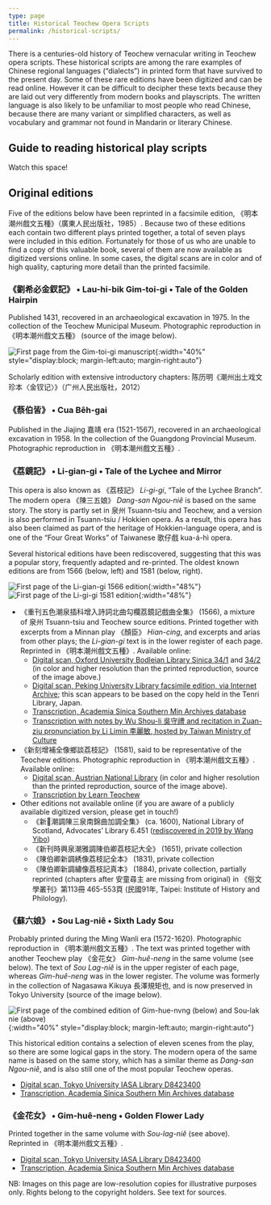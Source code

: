 ```yaml
---
type: page
title: Historical Teochew Opera Scripts
permalink: /historical-scripts/
---
```


There is a centuries-old history of Teochew vernacular writing in Teochew opera
scripts. These historical scripts are among the rare examples of Chinese
regional languages (“dialects”) in printed form that have survived to the
present day. Some of these rare editions have been digitized and can be read
online. However it can be difficult to decipher these texts because they are
laid out very differently from modern books and playscripts. The written
language is also likely to be unfamiliar to most people who read Chinese,
because there are many variant or simplified characters, as well as vocabulary
and grammar not found in Mandarin or literary Chinese.


Guide to reading historical play scripts
----------------------------------------

Watch this space!

Original editions
-----------------

Five of the editions below have been reprinted in a facsimile edition,
《明本潮州戲文五種》（廣東人民出版社，1985）. Because two of these editions
each contain two different plays printed together, a total of seven plays were
included in this edition. Fortunately for those of us who are unable to find a
copy of this valuable book, several of them are now available as digitized
versions online. In some cases, the digital scans are in color and of high
quality, capturing more detail than the printed facsimile.

### 《劉希必金釵記》 • Lau-hi-bik Gim-toi-gi • Tale of the Golden Hairpin

Published 1431, recovered in an archaeological excavation in 1975. In the
collection of the Teochew Municipal Museum. Photographic reproduction in
《明本潮州戲文五種》 (source of the image below).

![First page from the Gim-toi-gi manuscript](gim-toi-gi-page.png){:width="40%" style="display:block; margin-left:auto; margin-right:auto"}

Scholarly edition with extensive introductory chapters:
陈历明《潮州出土戏文珍本〈金钗记〉》（广州人民出版社，2012）


### 《蔡伯皆》 • Cua Bêh-gai

Published in the Jiajing 嘉靖 era (1521-1567), recovered in an archaeological
excavation in 1958. In the collection of the Guangdong Provincial Museum.
Photographic reproduction in 《明本潮州戲文五種》.


### 《荔鏡記》 • Li-gian-gi • Tale of the Lychee and Mirror

This opera is also known as 《荔枝記》 *Li-gi-gi*, “Tale of the Lychee Branch”.
The modern opera 《陳三五娘》 *Dang-san Ngou-niê* is based on the same story.
The story is partly set in 泉州 Tsuann-tsiu and Teochew, and a version is also
performed in Tsuann-tsiu / Hokkien opera. As a result, this opera has also been
claimed as part of the heritage of Hokkien-language opera, and is one of the
“Four Great Works” of Taiwanese 歌仔戲 kua-á-hì opera.

Several historical editions have been rediscovered, suggesting that this was a
popular story, frequently adapted and re-printed. The oldest known editions are
from 1566 (below, left) and 1581 (below, right).

![First page of the Li-gian-gi 1566 edition](li-gian-gi-1566-page.png){:width="48%"} ![First page of the Li-gi-gi 1581 edition](li-gi-gi-1581-page.png){:width="48%"}

 * 《重刊五色潮泉插科增入詩詞北曲勾欄荔鏡記戲曲全集》 (1566), a mixture of 泉州
   Tsuann-tsiu and Teochew source editions. Printed together with excerpts from a
   Minnan play 《顏臣》 *Hian-cing*, and excerpts and arias from other plays; the
   *Li-gian-gi* text is in the lower register of each page. Reprinted in
   《明本潮州戲文五種》. Available online:
   * [Digital scan, Oxford University Bodleian Library Sinica
     34/1](https://digital.bodleian.ox.ac.uk/objects/cb79b399-7272-4061-81e3-617828b50493/)
     and [34/2](https://digital.bodleian.ox.ac.uk/objects/0648fe4b-8463-490d-aa35-5d4ebf7af300/)
     (in color and higher resolution than the printed reproduction, source of
     the image above.)
   * [Digital scan, Peking University Library facsimile edition, via Internet
     Archive](https://archive.org/details/02111377.cn); this scan appears to be
     based on the copy held in the Tenri Library, Japan.
   * [Transcription, Academia Sinica Southern Min Archives database](http://cls.lib.ntu.edu.tw/southernmin/lm_wanli/origin1/all_Text.asp)
   * [Transcription with notes by Wu Shou-li 吳守禮 and recitation in Zuan-ziu
     pronunciation by Li Limin 李麗敏, hosted by Taiwan Ministry of Culture](https://taiwanopera.moc.gov.tw/index/zh-tw/MirrorVideo)
 * 《新刻增補全像鄉談荔枝記》 (1581), said to be representative of the Teochew
   editions. Photographic reproduction in 《明本潮州戲文五種》. Available
   online:
   * [Digital scan, Austrian National Library](https://onb.digital//result/1037167F) 
     (in color and higher resolution than the printed reproduction, source of
     the image above).
   * [Transcription by Learn Teochew](https://github.com/learn-teochew/li-gi-gi-1581)
 * Other editions not available online (if you are aware of a publicly
   available digitized version, please get in touch!)
   * 《新𢳣潮調陳三泉南錦曲加調全集》 (ca. 1600), National Library of Scotland,
     Advocates’ Library 6.451 ([rediscovered in 2019 by Wang
     Yibo](https://hdl.handle.net/1842/36643))
   * 《新刊時興泉潮雅調陳伯卿荔枝記大全》 (1651), private collection
   * 《陳伯卿新調綉像荔枝記全本》 (1831), private collection
   * 《陳伯卿新調繡像荔枝記真本》 (1884), private collection, partially reprinted (chapters after 安童尋主 are missing from original) in 《俗文學叢刊》第113冊 465-553頁 (民國91年, Taipei: Institute of History and Philology).


### 《蘇六娘》 • Sou Lag-niê • Sixth Lady Sou

Probably printed during the Ming Wanli era (1572-1620). Photographic
reproduction in 《明本潮州戲文五種》. The text was printed together with
another Teochew play 《金花女》 *Gim-huê-neng* in the same volume (see below).
The text of *Sou Lag-niê* is in the upper register of each page, whereas
*Gim-huê-neng* was in the lower register. The volume was formerly in the
collection of Nagasawa Kikuya 長澤規矩也, and is now preserved in Tokyo
University (source of the image below).

![First page of the combined edition of Gim-hue-nvng (below) and Sou-lak nie (above)](gim-hue-nvng-sou-lak-nie-page.png){:width="40%" style="display:block; margin-left:auto; margin-right:auto"}

This historical edition contains a selection of eleven scenes from the play, so
there are some logical gaps in the story. The modern opera of the same name is
based on the same story, which has a similar theme as *Dang-san Ngou-niê*, and
is also still one of the most popular Teochew operas.


 * [Digital scan, Tokyo University IASA Library
   D8423400](http://shanben.ioc.u-tokyo.ac.jp/main_p.php?nu=D8423400&order=rn_no&no=01753)
 * [Transcription, Academia Sinica Southern Min Archives
   database](http://cls.lib.ntu.edu.tw/southernmin/su_liu_niang/all_Text.asp)


### 《金花女》 • Gim-huê-neng • Golden Flower Lady

Printed together in the same volume with *Sou-lag-niê* (see above). Reprinted
in 《明本潮州戲文五種》.

 * [Digital scan, Tokyo University IASA Library
   D8423400](http://shanben.ioc.u-tokyo.ac.jp/main_p.php?nu=D8423400&order=rn_no&no=01753)
 * [Transcription, Academia Sinica Southern Min Archives
   database](http://cls.lib.ntu.edu.tw/southernmin/jin_hua_nv/all_Text.asp)


NB: Images on this page are low-resolution copies for illustrative purposes
only. Rights belong to the copyright holders. See text for sources.
